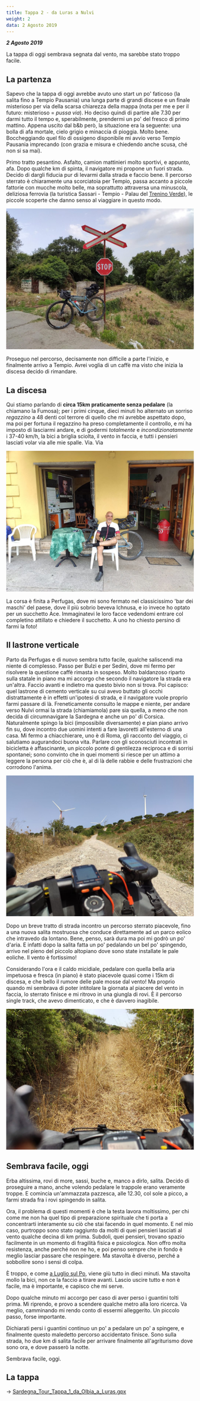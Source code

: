 ```yaml
---
title: Tappa 2 - da Luras a Nulvi
weight: 2
data: 2 Agosto 2019
---
```

***2 Agosto 2019***

La tappa di oggi sembrava segnata dal vento, ma sarebbe stato troppo facile.

## La partenza 
Sapevo che la tappa di oggi avrebbe avuto uno start un po' faticoso (la salita fino a Tempio Pausania) una lunga parte di grandi discese e un finale misterioso per via della scarsa chiarezza della mappa (nota per me e per il futuro: misterioso = _pussa via_). Ho deciso quindi di partire alle 7.30 per darmi tutto il tempo e, sperabilmente, prendermi un po' del fresco di primo mattino. Appena uscito dal b&b però, la situazione era la seguente: una bolla di afa mortale, cielo grigio e minaccia di pioggia. Molto bene. Boccheggiando quel filo di ossigeno disponibile mi avvio verso Tempio Pausania imprecando (con grazia e misura e chiedendo anche scusa, ché non si sa mai).

Primo tratto pesantino. Asfalto, camion mattinieri molto sportivi, e appunto, afa. Dopo qualche km di spinta, il navigatore mi propone un fuori strada. Decido di dargli fiducia pur di levarmi dalla strada e faccio bene. Il percorso sterrato è chiaramente una scorciatoia per Tempio, passa accanto a piccole fattorie con mucche molto belle, ma soprattutto attraversa una minuscola, deliziosa ferrovia (la turistica Sassari - Tempio - Palau del <a href="https://it.wikipedia.org/wiki/Trenino_Verde" target="_blank" rel="noopener noreferrer">Trenino Verde</a>), le piccole scoperte che danno senso al viaggiare in questo modo.

![alt](t2-01-1024x768.jpg)

Proseguo nel percorso, decisamente non difficile a parte l'inizio, e finalmente arrivo a Tempio. Avrei voglia di un caffè ma visto che inizia la discesa decido di rimandare.

## La discesa

Qui stiamo parlando di **circa 15km praticamente senza pedalare** (la chiamano la Fumosa); per i primi cinque, dieci minuti ho alternato un sorriso _regazzino_ a 48 denti col terrore di quello che mi avrebbe aspettato dopo, ma poi per fortuna il regazzino ha preso completamente il controllo, e mi ha imposto di lasciarmi andare, e di godermi _totalmente_ e _incondizionatamente_ i 37-40 km/h, la bici a briglia sciolta, il vento in faccia, e tutti i pensieri lasciati volar via alle mie spalle. Via. Via

![alt](t2-02-1024x768.jpg)

La corsa è finita a Perfugas, dove mi sono fermato nel classicissimo 'bar dei maschi' del paese, dove il più sobrio beveva Ichnusa, e io invece ho optato per un succhetto Ace. Immaginatevi le loro facce vedendomi entrare col completino attillato e chiedere il succhetto. A uno ho chiesto persino di farmi la foto!

## Il lastrone verticale
Parto da Perfugas e di nuovo sembra tutto facile, qualche saliscendi ma niente di complesso. Passo per Bulzi e per Sedini, dove mi fermo per risolvere la questione caffè rimasta in sospeso. Molto baldanzoso riparto sulla statale in piano ma mi accorgo che secondo il navigatore la strada era un'altra. Faccio avanti e indietro ma questo bivio non si trova. Poi capisco: quel lastrone di cemento verticale su cui avevo buttato gli occhi distrattamente è in effetti un'ipotesi di strada, e il navigatore vuole proprio farmi passare di là. Freneticamente consulto le mappe e niente, per andare verso Nulvi ormai la strada (chiamiamola) pare sia quella, a meno che non decida di circumnavigare la Sardegna e anche un po' di Corsica. Naturalmente spingo la bici (impossibile diversamente) e pian piano arrivo fin su, dove incontro due uomini intenti a fare lavoretti all'esterno di una casa. Mi fermo a chiacchierare, uno è di Roma, gli racconto del viaggio, ci salutiamo augurandoci buona vita. Parlare con gli sconosciuti incontrati in bicicletta è affascinante, un piccolo ponte di gentilezza reciproca e di sorrisi spontanei; sono convinto che in quei momenti si riesce per un attimo a leggere la persona per ciò che è, al di là delle rabbie e delle frustrazioni che corrodono l'anima.

![alt](t2-03-1024x768.jpg)

Dopo un breve tratto di strada incontro un percorso sterrato piacevole, fino a una nuova salita mostruosa che conduce direttamente ad un parco eolico che intravedo da lontano. Bene, penso, sarà dura ma poi mi godrò un po' d'aria. E infatti dopo la salita fatta un po' pedalando un bel po' spingendo, arrivo nel pieno del piccolo altopiano dove sono state installate le pale eoliche. Il vento è fortissimo!

Considerando l'ora e il caldo micidiale, pedalare con quella bella aria impetuosa e fresca (in piano) è stato piacevole quasi come i 15km di discesa, e che bello il rumore delle pale mosse dal vento! Ma proprio quando mi sembrava di poter intitolare la giornata al piacere del vento in faccia, lo sterrato finisce e mi ritrovo in una giungla di rovi. È il percorso single track, che avevo dimenticato, e che è davvero inagibile.

![alt](t2-06-1024x768.jpg)

## Sembrava facile, oggi
Erba altissima, rovi di more, sassi, buche e, manco a dirlo, salita. Decido di proseguire a mano, anche volendo pedalare le trappole erano veramente troppe. E comincia un'ammazzata pazzesca, alle 12.30, col sole a picco, a farmi strada fra i rovi spingendo in salita.

Ora, il problema di questi momenti è che la testa lavora moltissimo, per chi come me non ha quel tipo di preparazione spirituale che ti porta a concentrarti interamente su ciò che stai facendo in quel momento. E nel mio caso, purtroppo sono stato raggiunto da molti di quei pensieri lasciati al vento qualche decina di km prima. Subdoli, quei pensieri, trovano spazio facilmente in un momento di fragilità fisica e psicologica. Non offro molta resistenza, anche perché non ne ho, e poi penso sempre che in fondo è meglio lasciar passare che respingere. Ma stavolta è diverso, perché a sobbollire sono i sensi di colpa.

È troppo, e come <a href="https://ciclogravelista.it/2019/07/01/gardamare-tappa-4-da-ferrara-a-mesola-dove-ho-attraversato-bellezza-silenzio-e-un-momento-difficile/" target="_blank" rel="noopener noreferrer">a Luglio sul Po</a>, viene giù tutto in dieci minuti. Ma stavolta mollo la bici, non ce la faccio a tirare avanti. Lascio uscire tutto e non è facile, ma è importante, e capisco che mi serve.

Dopo qualche minuto mi accorgo per caso di aver perso i guantini tolti prima. Mi riprendo, e provo a scendere qualche metro alla loro ricerca. Va meglio, camminando mi rendo conto di essermi alleggerito. Un piccolo passo, forse importante.

Dichiarati persi i guantini continuo un po' a pedalare un po' a spingere, e finalmente questo maledetto percorso accidentato finisce. Sono sulla strada, ho due km di salita facile per arrivare finalmente all'agriturismo dove sono ora, e dove passerò la notte.

Sembrava facile, oggi.

## La tappa

→ [Sardegna_Tour_Tappa_1_da_Olbia_a_Luras.gpx](../Sardegna_Tour_Tappa_1_da_Olbia_a_Luras.gpx)

